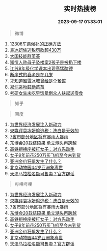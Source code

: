 <div align="center"><h2>实时热搜榜</h2><h4>2023-09-17 01:33:01</h4></div>

> 微博  

1. [12306车票候补的正确方法](https://s.weibo.com/weibo?q=%2312306%E8%BD%A6%E7%A5%A8%E5%80%99%E8%A1%A5%E7%9A%84%E6%AD%A3%E7%A1%AE%E6%96%B9%E6%B3%95%23&t=31&band_rank=1&Refer=top)<br />
2. [袁冰妍偷逃税罚款超430万](https://s.weibo.com/weibo?q=%23%E8%A2%81%E5%86%B0%E5%A6%8D%E5%81%B7%E9%80%83%E7%A8%8E%E7%BD%9A%E6%AC%BE%E8%B6%85430%E4%B8%87%23&t=31&band_rank=2&Refer=top)<br />
3. [大国技能群英荟](https://s.weibo.com/weibo?q=%23%E5%A4%A7%E5%9B%BD%E6%8A%80%E8%83%BD%E7%BE%A4%E8%8B%B1%E8%8D%9F%23&t=31&band_rank=3&Refer=top)<br />
4. [知情人称母子坠楼案2孩子是被扔下楼](https://s.weibo.com/weibo?q=%23%E7%9F%A5%E6%83%85%E4%BA%BA%E7%A7%B0%E6%AF%8D%E5%AD%90%E5%9D%A0%E6%A5%BC%E6%A1%882%E5%AD%A9%E5%AD%90%E6%98%AF%E8%A2%AB%E6%89%94%E4%B8%8B%E6%A5%BC%23&t=31&band_rank=4&Refer=top)<br />
5. [江苏9年级化学课本出现高猛酸钾](https://s.weibo.com/weibo?q=%23%E6%B1%9F%E8%8B%8F9%E5%B9%B4%E7%BA%A7%E5%8C%96%E5%AD%A6%E8%AF%BE%E6%9C%AC%E5%87%BA%E7%8E%B0%E9%AB%98%E7%8C%9B%E9%85%B8%E9%92%BE%23&t=31&band_rank=5&Refer=top)<br />
6. [断崖式的衰老是在几岁](https://s.weibo.com/weibo?q=%23%E6%96%AD%E5%B4%96%E5%BC%8F%E7%9A%84%E8%A1%B0%E8%80%81%E6%98%AF%E5%9C%A8%E5%87%A0%E5%B2%81%23&t=31&band_rank=6&Refer=top)<br />
7. [才知道蜜雪冰城曾经是个餐馆](https://s.weibo.com/weibo?q=%23%E6%89%8D%E7%9F%A5%E9%81%93%E8%9C%9C%E9%9B%AA%E5%86%B0%E5%9F%8E%E6%9B%BE%E7%BB%8F%E6%98%AF%E4%B8%AA%E9%A4%90%E9%A6%86%23&t=31&band_rank=7&Refer=top)<br />
8. [郑恺亲吻鼓励苗苗](https://s.weibo.com/weibo?q=%23%E9%83%91%E6%81%BA%E4%BA%B2%E5%90%BB%E9%BC%93%E5%8A%B1%E8%8B%97%E8%8B%97%23&t=31&band_rank=8&Refer=top)<br />
9. [考研女生未吃早饭晕倒众人扶起送零食](https://s.weibo.com/weibo?q=%23%E8%80%83%E7%A0%94%E5%A5%B3%E7%94%9F%E6%9C%AA%E5%90%83%E6%97%A9%E9%A5%AD%E6%99%95%E5%80%92%E4%BC%97%E4%BA%BA%E6%89%B6%E8%B5%B7%E9%80%81%E9%9B%B6%E9%A3%9F%23&t=31&band_rank=9&Refer=top)<br />

> 知乎  


> 百度  

1. [为世界经济发展注入新动力](https://www.baidu.com/s?wd=%E4%B8%BA%E4%B8%96%E7%95%8C%E7%BB%8F%E6%B5%8E%E5%8F%91%E5%B1%95%E6%B3%A8%E5%85%A5%E6%96%B0%E5%8A%A8%E5%8A%9B&sa=fyb_news&rsv_dl=fyb_news)<br />
2. [央媒评袁冰妍偷逃税：洗白是无效的](https://www.baidu.com/s?wd=%E5%A4%AE%E5%AA%92%E8%AF%84%E8%A2%81%E5%86%B0%E5%A6%8D%E5%81%B7%E9%80%83%E7%A8%8E%EF%BC%9A%E6%B4%97%E7%99%BD%E6%98%AF%E6%97%A0%E6%95%88%E7%9A%84&sa=fyb_news&rsv_dl=fyb_news)<br />
3. [7省市部分地区将有暴雨大暴雨](https://www.baidu.com/s?wd=7%E7%9C%81%E5%B8%82%E9%83%A8%E5%88%86%E5%9C%B0%E5%8C%BA%E5%B0%86%E6%9C%89%E6%9A%B4%E9%9B%A8%E5%A4%A7%E6%9A%B4%E9%9B%A8&sa=fyb_news&rsv_dl=fyb_news)<br />
4. [东博会20载结硕果 勇立潮头再跨越](https://www.baidu.com/s?wd=%E4%B8%9C%E5%8D%9A%E4%BC%9A20%E8%BD%BD%E7%BB%93%E7%A1%95%E6%9E%9C+%E5%8B%87%E7%AB%8B%E6%BD%AE%E5%A4%B4%E5%86%8D%E8%B7%A8%E8%B6%8A&sa=fyb_news&rsv_dl=fyb_news)<br />
5. [高铁拒换座被打女子：对方先动手](https://www.baidu.com/s?wd=%E9%AB%98%E9%93%81%E6%8B%92%E6%8D%A2%E5%BA%A7%E8%A2%AB%E6%89%93%E5%A5%B3%E5%AD%90%EF%BC%9A%E5%AF%B9%E6%96%B9%E5%85%88%E5%8A%A8%E6%89%8B&sa=fyb_news&rsv_dl=fyb_news)<br />
6. [女子9年前花250万买飞机至今未到货](https://www.baidu.com/s?wd=%E5%A5%B3%E5%AD%909%E5%B9%B4%E5%89%8D%E8%8A%B1250%E4%B8%87%E4%B9%B0%E9%A3%9E%E6%9C%BA%E8%87%B3%E4%BB%8A%E6%9C%AA%E5%88%B0%E8%B4%A7&sa=fyb_news&rsv_dl=fyb_news)<br />
7. [亚洲金价狂飙发生了什么？](https://www.baidu.com/s?wd=%E4%BA%9A%E6%B4%B2%E9%87%91%E4%BB%B7%E7%8B%82%E9%A3%99%E5%8F%91%E7%94%9F%E4%BA%86%E4%BB%80%E4%B9%88%EF%BC%9F&sa=fyb_news&rsv_dl=fyb_news)<br />
8. [北京动物园44岁亚洲象离世](https://www.baidu.com/s?wd=%E5%8C%97%E4%BA%AC%E5%8A%A8%E7%89%A9%E5%9B%AD44%E5%B2%81%E4%BA%9A%E6%B4%B2%E8%B1%A1%E7%A6%BB%E4%B8%96&sa=fyb_news&rsv_dl=fyb_news)<br />
9. [天津马拉松名额可售卖？官方辟谣](https://www.baidu.com/s?wd=%E5%A4%A9%E6%B4%A5%E9%A9%AC%E6%8B%89%E6%9D%BE%E5%90%8D%E9%A2%9D%E5%8F%AF%E5%94%AE%E5%8D%96%EF%BC%9F%E5%AE%98%E6%96%B9%E8%BE%9F%E8%B0%A3&sa=fyb_news&rsv_dl=fyb_news)<br />

> 哔哩哔哩  

1. [为世界经济发展注入新动力](https://www.baidu.com/s?wd=%E4%B8%BA%E4%B8%96%E7%95%8C%E7%BB%8F%E6%B5%8E%E5%8F%91%E5%B1%95%E6%B3%A8%E5%85%A5%E6%96%B0%E5%8A%A8%E5%8A%9B&sa=fyb_news&rsv_dl=fyb_news)<br />
2. [央媒评袁冰妍偷逃税：洗白是无效的](https://www.baidu.com/s?wd=%E5%A4%AE%E5%AA%92%E8%AF%84%E8%A2%81%E5%86%B0%E5%A6%8D%E5%81%B7%E9%80%83%E7%A8%8E%EF%BC%9A%E6%B4%97%E7%99%BD%E6%98%AF%E6%97%A0%E6%95%88%E7%9A%84&sa=fyb_news&rsv_dl=fyb_news)<br />
3. [7省市部分地区将有暴雨大暴雨](https://www.baidu.com/s?wd=7%E7%9C%81%E5%B8%82%E9%83%A8%E5%88%86%E5%9C%B0%E5%8C%BA%E5%B0%86%E6%9C%89%E6%9A%B4%E9%9B%A8%E5%A4%A7%E6%9A%B4%E9%9B%A8&sa=fyb_news&rsv_dl=fyb_news)<br />
4. [东博会20载结硕果 勇立潮头再跨越](https://www.baidu.com/s?wd=%E4%B8%9C%E5%8D%9A%E4%BC%9A20%E8%BD%BD%E7%BB%93%E7%A1%95%E6%9E%9C+%E5%8B%87%E7%AB%8B%E6%BD%AE%E5%A4%B4%E5%86%8D%E8%B7%A8%E8%B6%8A&sa=fyb_news&rsv_dl=fyb_news)<br />
5. [高铁拒换座被打女子：对方先动手](https://www.baidu.com/s?wd=%E9%AB%98%E9%93%81%E6%8B%92%E6%8D%A2%E5%BA%A7%E8%A2%AB%E6%89%93%E5%A5%B3%E5%AD%90%EF%BC%9A%E5%AF%B9%E6%96%B9%E5%85%88%E5%8A%A8%E6%89%8B&sa=fyb_news&rsv_dl=fyb_news)<br />
6. [女子9年前花250万买飞机至今未到货](https://www.baidu.com/s?wd=%E5%A5%B3%E5%AD%909%E5%B9%B4%E5%89%8D%E8%8A%B1250%E4%B8%87%E4%B9%B0%E9%A3%9E%E6%9C%BA%E8%87%B3%E4%BB%8A%E6%9C%AA%E5%88%B0%E8%B4%A7&sa=fyb_news&rsv_dl=fyb_news)<br />
7. [亚洲金价狂飙发生了什么？](https://www.baidu.com/s?wd=%E4%BA%9A%E6%B4%B2%E9%87%91%E4%BB%B7%E7%8B%82%E9%A3%99%E5%8F%91%E7%94%9F%E4%BA%86%E4%BB%80%E4%B9%88%EF%BC%9F&sa=fyb_news&rsv_dl=fyb_news)<br />
8. [北京动物园44岁亚洲象离世](https://www.baidu.com/s?wd=%E5%8C%97%E4%BA%AC%E5%8A%A8%E7%89%A9%E5%9B%AD44%E5%B2%81%E4%BA%9A%E6%B4%B2%E8%B1%A1%E7%A6%BB%E4%B8%96&sa=fyb_news&rsv_dl=fyb_news)<br />
9. [天津马拉松名额可售卖？官方辟谣](https://www.baidu.com/s?wd=%E5%A4%A9%E6%B4%A5%E9%A9%AC%E6%8B%89%E6%9D%BE%E5%90%8D%E9%A2%9D%E5%8F%AF%E5%94%AE%E5%8D%96%EF%BC%9F%E5%AE%98%E6%96%B9%E8%BE%9F%E8%B0%A3&sa=fyb_news&rsv_dl=fyb_news)<br />
